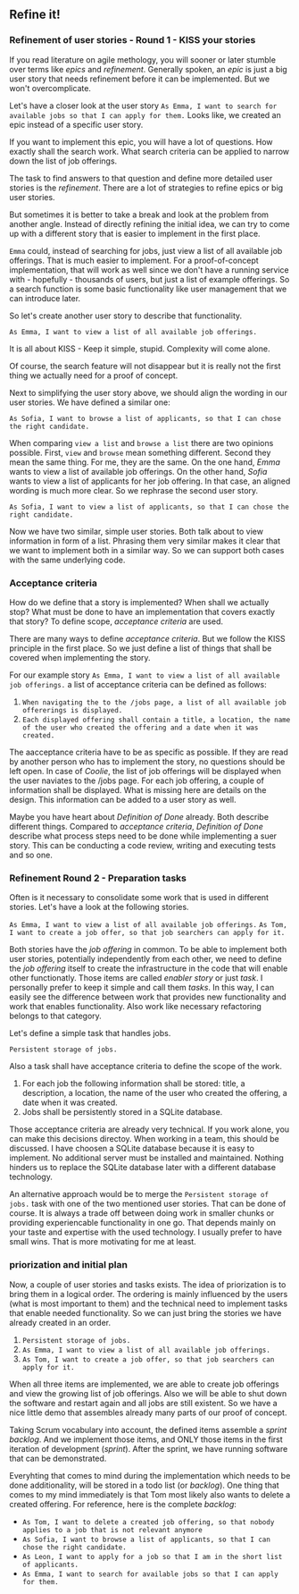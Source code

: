 ## Refine it!

### Refinement of user stories - Round 1 - KISS your stories

If you read literature on agile methology, you will sooner or later stumble over terms like _epics_ and _refinement_. Generally spoken, an _epic_ is just a big user story that needs refinement before it can be implemented. But we won't overcomplicate.

Let's have a closer look at the user story `As Emma, I want to search for available jobs so that I can apply for them.` Looks like, we created an epic instead of a specific user story.

If you want to implement this epic, you will have a lot of questions. How exactly shall the search work. What search criteria can be applied to narrow down the list of job offerings.

The task to find answers to that question and define more detailed user stories is the _refinement_. There are a lot of strategies to refine epics or big user stories.

But sometimes it is better to take a break and look at the problem from another angle. Instead of directly refining the initial idea, we can try to come up with a different story that is easier to implement in the first place.

`Emma` could, instead of searching for jobs, just view a list of all available job offerings. That is much easier to implement. For a proof-of-concept implementation, that will work as well since we don't have a running service with - hopefully - thousands of users, but just a list of example offerings. So a search function is some basic functionality like user management that we can introduce later.

So let's create another user story to describe that functionality.

`As Emma, I want to view a list of all available job offerings.`

It is all about KISS - Keep it simple, stupid. Complexity will come alone.

Of course, the search feature will not disappear but it is really not the first thing we actually need for a proof of concept.

Next to simplifying the user story above, we should align the wording in our user stories. We have defined a similar one:

`As Sofia, I want to browse a list of applicants, so that I can chose the right candidate.`

When comparing `view a list` and `browse a list` there are two opinions possible. First, `view` and `browse` mean something different. Second they mean the same thing. For me, they are the same. On the one hand, _Emma_ wants to view a list of available job offerings. On the other hand, _Sofia_ wants to view a list of applicants for her job offering. In that case, an aligned wording is much more clear. So we rephrase the second user story.

`As Sofia, I want to view a list of applicants, so that I can chose the right candidate.`

Now we have two similar, simple user stories. Both talk about to view information in form of a list. Phrasing them very similar makes it clear that we want to implement both in a similar way. So we can support both cases with the same underlying code.

###  Acceptance criteria

How do we define that a story is implemented? When shall we actually stop? What must be done to have an implementation that covers exactly that story? To define scope, _acceptance criteria_ are used.

There are many ways to define _acceptance criteria_. But we follow the KISS principle in the first place. So we just define a list of things that shall be covered when implementing the story.

For our example story `As Emma, I want to view a list of all available job offerings.` a list of acceptance criteria can be defined as follows:

1. `When navigating the to the /jobs page, a list of all available job offererings is displayed.`
2. `Each displayed offering shall contain a title, a location, the name of the user who created the offering and a date when it was created.`

The aacceptance criteria have to be as specific as possible. If they are read by another person who has to implement the story, no questions should be left open.
In case of _Coolie_, the list of job offerings will be displayed when the user naviates to the /jobs page. For each job offering, a couple of information shall be displayed.
What is missing here are details on the design. This information can be added to a user story as well.

Maybe you have heart about _Definition of Done_ already. Both describe different things. Compared to _acceptance criteria_, _Definition of Done_ describe what process steps need to be done while implementing a suer story. This can be conducting a code review, writing and executing tests and so one.

### Refinement Round 2 - Preparation tasks

Often is it necessary to consolidate some work that is used in different stories. Let's have a look at the following stories.

`As Emma, I want to view a list of all available job offerings.`
`As Tom, I want to create a job offer, so that job searchers can apply for it.`

Both stories have the _job offering_ in common. To be able to implement both user stories, potentially independently from each other, we need to define the _job offering_ itself to create the infrastructure in the code that will enable other functionatly.
Those items are called _enabler story_ or just _task_. I personally prefer to keep it simple and call them _tasks_. In this way, I can easily see the difference between work that provides new functionality and work that enables functionality. Also work like necessary refactoring belongs to that category.

Let's define a simple task that handles jobs.

`Persistent storage of jobs.`

Also a task shall have acceptance criteria to define the scope of the work.

1. For each job the following information shall be stored: title, a description, a location, the name of the user who created the offering, a date when it was created.
2. Jobs shall be persistently stored in a SQLite database.

Those acceptance criteria are already very technical. If you work alone, you can make this decisions directoy. When working in a team, this should be discussed. I have choosen a SQLite database because it is easy to implement. No additional server must be installed and maintained. Nothing hinders us to replace the SQLite database later with a different database technology.

An alternative approach would be to merge the `Persistent storage of jobs.` task with one of the two mentioned user stories. That can be done of course. It is always a trade off between doing work in smaller chunks or providing experiencable functionality in one go. That depends mainly on your taste and expertise with the used technology. I usually prefer to have small wins. That is more motivating for me at least.

### priorization and initial plan

Now, a couple of user stories and tasks exists. The idea of priorization is to bring them in a logical order. The ordering is mainly influenced by the users (what is most important to them) and the technical need to implement tasks that enable needed functionality.
So we can just bring the stories we have already created in an order.

1. `Persistent storage of jobs.`
2. `As Emma, I want to view a list of all available job offerings.`
3. `As Tom, I want to create a job offer, so that job searchers can apply for it.`

When all three items are implemented, we are able to create job offerings and view the growing list of job offerings. Also we will be able to shut down the software and restart again and all jobs are still existent. So we have a nice little demo that assembles already many parts of our proof of concept.

Taking Scrum vocabulary into account, the defined items assemble a _sprint backlog_. And we implement those items, and ONLY those items in the first iteration of development (_sprint_). After the sprint, we have running software that can be demonstrated.

Everyhting that comes to mind during the implementation which needs to be done additionality, will be stored in a todo list (or _backlog_). One thing that comes to my mind immediately is that Tom most likely also wants to delete a created offering. For reference, here is the complete _backlog_:

- `As Tom, I want to delete a created job offering, so that nobody applies to a job that is not relevant anymore`
- `As Sofia, I want to browse a list of applicants, so that I can chose the right candidate.`
- `As Leon, I want to apply for a job so that I am in the short list of applicants.`
- `As Emma, I want to search for available jobs so that I can apply for them.`